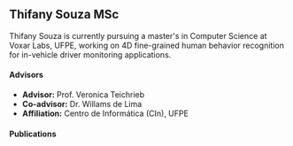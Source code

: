 ## Thifany Souza <span class="student-badge msc">MSc</span>

Thifany Souza is currently pursuing a master's in Computer Science at Voxar Labs, UFPE, working on 4D fine-grained human behavior recognition for in-vehicle driver monitoring applications.

#### Advisors
- **Advisor:** Prof. Veronica Teichrieb  
- **Co-advisor:** Dr. Willams de Lima  
- **Affiliation:** Centro de Informática (CIn), UFPE

#### Publications
